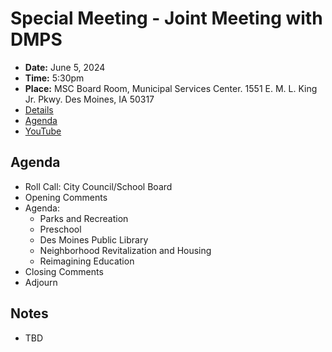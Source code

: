 # Special Meeting - Joint Meeting with DMPS

- **Date:** June 5, 2024
- **Time:** 5:30pm
- **Place:** MSC Board Room, Municipal Services Center. 1551 E. M. L. King Jr. Pkwy. Des Moines, IA 50317 
- [Details](https://www.dsm.city/citycouncil_detail_T60_R2862.php)
- [Agenda](https://councildocs.dsm.city/agendas/2024/Joint%20Meeting%206-5-24%20Des%20Moines%20School%20Board%20City%20of%20Des%20Moines.pdf)
- [YouTube](https://youtube.com/live/TK_aHKqNYns)

## Agenda

- Roll Call: City Council/School Board
- Opening Comments
- Agenda:
    - Parks and Recreation
    - Preschool
    - Des Moines Public Library
    - Neighborhood Revitalization and Housing
    - Reimagining Education
- Closing Comments
- Adjourn 

## Notes

- TBD
